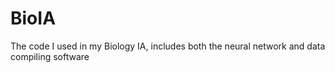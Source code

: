 # BioIA
The code I used in my Biology IA, includes both the neural network and data compiling software
